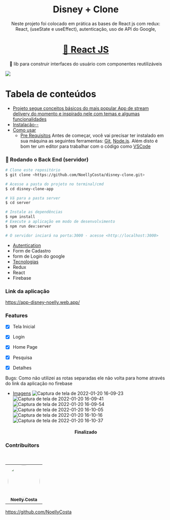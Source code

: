 
<h1 align="center">Disney + Clone</h1>

<p align="center">Neste projeto foi colocado em prática as bases de React js com redux:
React, (useState e useEffect), autenticação, uso de API do Google,   </p>

<h1 align="center">
    <a href="https://pt-br.reactjs.org/">🔗 React JS</a>
</h1>
<p align="center">🚀 lib para construir interfaces do usuário com componentes reutilizáveis</p>

<img src="https://img.shields.io/static/v1?label=Disney+&message=NoellyCosta&color=7159c1&style=for-the-badge&logo=ghost"/>


Tabela de conteúdos
=================
<!--ts-->
   * [Projeto segue conceitos básicos do mais popular App de stream delivery do momento e inspirado nele com temas e algumas funcionalidades ](#Sobre)
   * [Instalação-- ](#instalacao)
   * [Como usar](#como-usar)
      * [Pre Requisitos](#pre-requisitos)
     Antes de começar, você vai precisar ter instalado em sua máquina as seguintes ferramentas:
[Git](https://git-scm.com), [Node.js](https://nodejs.org/en/). 
Além disto é bom ter um editor para trabalhar com o código como [VSCode](https://code.visualstudio.com/)

### 🎲 Rodando o Back End (servidor)

```bash
# Clone este repositório
$ git clone <https://github.com/NoellyCosta/disney-clone.git>

# Acesse a pasta do projeto no terminal/cmd
$ cd disney-clone-app

# Vá para a pasta server
$ cd server

# Instale as dependências
$ npm install
# Execute a aplicação em modo de desenvolvimento
$ npm run dev:server

# O servidor inciará na porta:3000 - acesse <http://localhost:3000>
```

   * [Autentication](#testes)
   * Form de Cadastro
   *  form de Login do google
   * [Tecnologias](#tecnologias)
   * Redux
   * React
   * Firebase

   ### Link da aplicação
   https://app-disney-noelly.web.app/



   ### Features

- [x] Tela Inicial
- [x] Login
- [x] Home Page
- [x] Pesquisa
- [x] Detalhes


Bugs: 
Como não utilizei as rotas separadas ele não volta para home através do link da aplicação no firebase



   * [Imagens](#Imagens)
 ![Captura de tela de 2022-01-20 16-09-23](https://user-images.githubusercontent.com/59965675/150407831-cd4f0c7e-71d5-4320-9d56-62767754f0bc.png)
![Captura de tela de 2022-01-20 16-09-41](https://user-images.githubusercontent.com/59965675/150407835-defa2d52-d249-487a-84d3-6d9580d4a30d.png)
![Captura de tela de 2022-01-20 16-09-54](https://user-images.githubusercontent.com/59965675/150407844-754b5e62-0c26-4358-a221-a1192cfec494.png)
![Captura de tela de 2022-01-20 16-10-05](https://user-images.githubusercontent.com/59965675/150407862-47b55c0c-fe8f-4ce8-9b43-1250778cbdde.png)
![Captura de tela de 2022-01-20 16-10-16](https://user-images.githubusercontent.com/59965675/150407881-625e1898-1f19-43c3-94dc-121be781643e.png)
![Captura de tela de 2022-01-20 16-10-37](https://user-images.githubusercontent.com/59965675/150407900-d45d9cac-c605-4112-9c75-9c18b92fc547.png)


<h4 align="center"> 
Finalizado
</h4>

### Contribuitors
<br />
<table>
  <tr>
    <td align="center"><a href="https://github.com/NoellyCosta"><img style="border-radius: 50%;" src="https://avatars.githubusercontent.com/u/59965675?v=4" width="100px;" alt=""/><br /><sub><b>Noelly Costa</b></sub></a><br />
  </tr>
</table>

<https://github.com/NoellyCosta> <br>


<!--te-->






